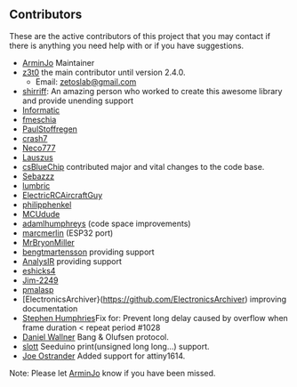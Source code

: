 ## Contributors
These are the active contributors of this project that you may contact if there is anything you need help with or if you have suggestions.

- [ArminJo](https://github.com/ArminJo) Maintainer
- [z3t0](https://github.com/z3t0) the main contributor until version 2.4.0.
  * Email: zetoslab@gmail.com
- [shirriff](https://github.com/shirriff): An amazing person who worked to create this awesome library and provide unending support
- [Informatic](https://github.com/Informatic)
- [fmeschia](https://github.com/fmeschia)
- [PaulStoffregen](https://github.com/paulstroffregen)
- [crash7](https://github.com/crash7)
- [Neco777](https://github.com/neco777)
- [Lauszus](https://github.com/lauszus)
- [csBlueChip](https://github.com/csbluechip) contributed major and vital changes to the code base.
- [Sebazzz](https://github.com/sebazz)
- [lumbric](https://github.com/lumbric)
- [ElectricRCAircraftGuy](https://github.com/electricrcaircraftguy)
- [philipphenkel](https://github.com/philipphenkel)
- [MCUdude](https://github.com/MCUdude)
- [adamlhumphreys](https://github.com/adamlhumphreys) (code space improvements)
- [marcmerlin](https://github.com/marcmerlin) (ESP32 port)
- [MrBryonMiller](https://github.com/MrBryonMiller)
- [bengtmartensson](https://github.com/bengtmartensson) providing support
- [AnalysIR](https:/github.com/AnalysIR) providing support
- [eshicks4](https://github.com/eshicks4)
- [Jim-2249](https://github.com/Jim-2249)
- [pmalasp](https://github.com/pmalasp )
- [ElectronicsArchiver}(https://github.com/ElectronicsArchiver) improving documentation
- [Stephen Humphries](https://github.com/sjahu)Fix for: Prevent long delay caused by overflow when frame duration < repeat period #1028
- [Daniel Wallner](https://github.com/danielwallner) Bang & Olufsen protocol.
- [slott](https://stackoverflow.com/users/11680056/sklott) Seeduino print(unsigned long long...) support.
- [Joe Ostrander](https://github.com/joeostrander) Added support for attiny1614.

Note: Please let [ArminJo](https://github.com/ArminJo) know if you have been missed.
